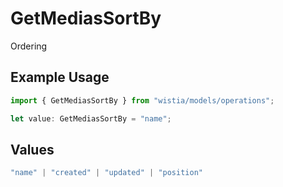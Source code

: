# GetMediasSortBy

Ordering

## Example Usage

```typescript
import { GetMediasSortBy } from "wistia/models/operations";

let value: GetMediasSortBy = "name";
```

## Values

```typescript
"name" | "created" | "updated" | "position"
```